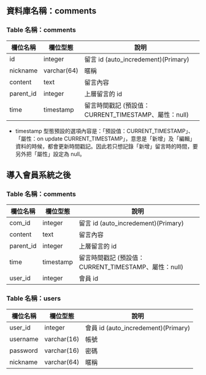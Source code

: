 ## 資料庫名稱：comments

### Table 名稱：comments

| 欄位名稱 | 欄位型態 | 說明 |
|---------|---------|------|
|  id     | integer | 留言 id (auto_incredement)(Primary) |
| nickname | varchar(64) |  暱稱  |
| content   | text | 留言內容  |
| parent_id | integer | 上層留言的 id |
| time   | timestamp | 留言時間戳記 (預設值：CURRENT_TIMESTAMP、屬性：null)  |

- timestamp 型態預設的選項內容是：「預設值：CURRENT_TIMESTAMP」、「屬性：on update CURRENT_TIMESTAMP」，意思是「新增」及「編輯」資料的時候，都會更新時間戳記。因此若只想記錄「新增」留言時的時間，要另外把「屬性」設定為 null。



## 導入會員系統之後


### Table 名稱：comments


| 欄位名稱 | 欄位型態 | 說明 |
|---------|---------|------|
|  com_id     | integer | 留言 id (auto_incredement)(Primary) |
| content   | text | 留言內容  |
| parent_id | integer | 上層留言的 id |
| time   | timestamp | 留言時間戳記 (預設值：CURRENT_TIMESTAMP、屬性：null)  |
| user_id | integer | 會員 id |


### Table 名稱：users


| 欄位名稱 | 欄位型態 | 說明 |
|---------|---------|------|
| user_id | integer | 會員 id (auto_incredement)(Primary) |
| username | varchar(16) |  帳號  |
| password | varchar(16) |  密碼  |
| nickname | varchar(64) |  暱稱  |



